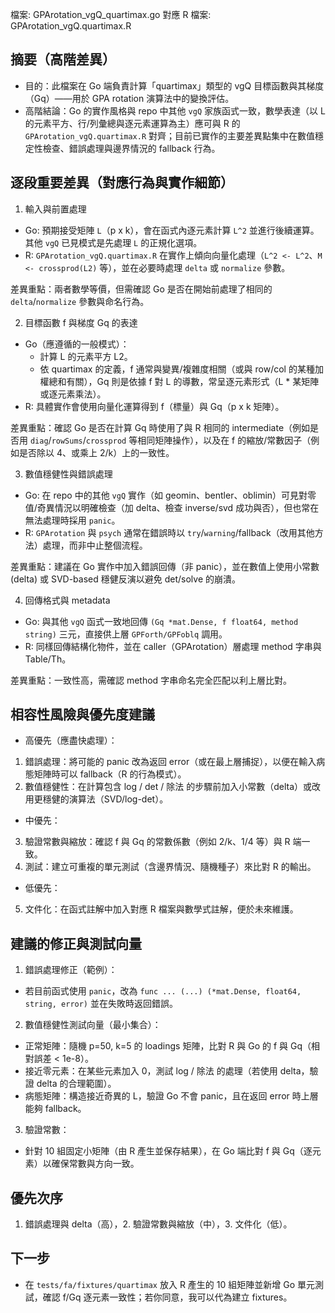檔案: GPArotation_vgQ_quartimax.go
對應 R 檔案: GPArotation_vgQ.quartimax.R

## 摘要（高階差異）

- 目的：此檔案在 Go 端負責計算「quartimax」類型的 vgQ 目標函數與其梯度（Gq）——用於 GPA rotation 演算法中的變換評估。
- 高階結論：Go 的實作風格與 repo 中其他 `vgQ` 家族函式一致，數學表達（以 L 的元素平方、行/列彙總與逐元素運算為主）應可與 R 的 `GPArotation_vgQ.quartimax.R` 對齊；目前已實作的主要差異點集中在數值穩定性檢查、錯誤處理與邊界情況的 fallback 行為。

## 逐段重要差異（對應行為與實作細節）

1) 輸入與前置處理

- Go: 預期接受矩陣 `L`（p x k），會在函式內逐元素計算 `L^2` 並進行後續運算。其他 `vgQ` 已見模式是先處理 `L` 的正規化選項。
- R: `GPArotation_vgQ.quartimax.R` 在實作上傾向向量化處理（`L^2 <- L^2`、`M <- crossprod(L2)` 等），並在必要時處理 `delta` 或 `normalize` 參數。

差異重點：兩者數學等價，但需確認 Go 是否在開始前處理了相同的 `delta`/`normalize` 參數與命名行為。

2) 目標函數 f 與梯度 Gq 的表達

- Go（應遵循的一般模式）：
  - 計算 L 的元素平方 L2。
  - 依 quartimax 的定義，f 通常與變異/複雜度相關（或與 row/col 的某種加權總和有關），Gq 則是依據 f 對 L 的導數，常呈逐元素形式（L * 某矩陣或逐元素乘法）。
- R: 具體實作會使用向量化運算得到 f（標量）與 Gq（p x k 矩陣）。

差異重點：確認 Go 是否在計算 Gq 時使用了與 R 相同的 intermediate（例如是否用 `diag`/`rowSums`/`crossprod` 等相同矩陣操作），以及在 f 的縮放/常數因子（例如是否除以 4、或乘上 2/k）上的一致性。

3) 數值穩健性與錯誤處理

- Go: 在 repo 中的其他 `vgQ` 實作（如 geomin、bentler、oblimin）可見對零值/奇異情況以明確檢查（加 delta、檢查 inverse/svd 成功與否），但也常在無法處理時採用 `panic`。
- R: `GPArotation` 與 `psych` 通常在錯誤時以 `try`/`warning`/fallback（改用其他方法）處理，而非中止整個流程。

差異重點：建議在 Go 實作中加入錯誤回傳（非 panic），並在數值上使用小常數 (delta) 或 SVD-based 穩健反演以避免 det/solve 的崩潰。

4) 回傳格式與 metadata

- Go: 與其他 `vgQ` 函式一致地回傳 `(Gq *mat.Dense, f float64, method string)` 三元，直接供上層 `GPForth/GPFoblq` 調用。
- R: 同樣回傳結構化物件，並在 caller（GPArotation）層處理 method 字串與 Table/Th。

差異重點：一致性高，需確認 method 字串命名完全匹配以利上層比對。

## 相容性風險與優先度建議

- 高優先（應盡快處理）：

 1. 錯誤處理：將可能的 panic 改為返回 error（或在最上層捕捉），以便在輸入病態矩陣時可以 fallback（R 的行為模式）。
 2. 數值穩健性：在計算包含 log / det / 除法 的步驟前加入小常數（delta）或改用更穩健的演算法（SVD/log-det）。

- 中優先：

 3. 驗證常數與縮放：確認 f 與 Gq 的常數係數（例如 2/k、1/4 等）與 R 端一致。
 4. 測試：建立可重複的單元測試（含邊界情況、隨機種子）來比對 R 的輸出。

- 低優先：

 5. 文件化：在函式註解中加入對應 R 檔案與數學式註解，便於未來維護。

## 建議的修正與測試向量

1) 錯誤處理修正（範例）：

- 若目前函式使用 `panic`，改為 `func ... (...) (*mat.Dense, float64, string, error)` 並在失敗時返回錯誤。

2) 數值穩健性測試向量（最小集合）：

- 正常矩陣：隨機 p=50, k=5 的 loadings 矩陣，比對 R 與 Go 的 f 與 Gq（相對誤差 < 1e-8）。
- 接近零元素：在某些元素加入 0，測試 log / 除法 的處理（若使用 delta，驗證 delta 的合理範圍）。
- 病態矩陣：構造接近奇異的 L，驗證 Go 不會 panic，且在返回 error 時上層能夠 fallback。

3) 驗證常數：

- 針對 10 組固定小矩陣（由 R 產生並保存結果），在 Go 端比對 f 與 Gq（逐元素）以確保常數與方向一致。

## 優先次序

1. 錯誤處理與 delta（高），2. 驗證常數與縮放（中），3. 文件化（低）。

## 下一步

- 在 `tests/fa/fixtures/quartimax` 放入 R 產生的 10 組矩陣並新增 Go 單元測試，確認 f/Gq 逐元素一致性；若你同意，我可以代為建立 fixtures。
